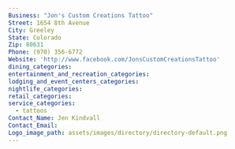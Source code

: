 ```yaml
---
Business: "Jon's Custom Creations Tattoo"
Street: 1654 8th Avenue
City: Greeley
State: Colorado
Zip: 80631
Phone: (970) 356-6772
Website: 'http://www.facebook.com/JonsCustomCreationsTattoo'
dining_categories:
entertainment_and_recreation_categories:
lodging_and_event_centers_categories:
nightlife_categories:
retail_categories:
service_categories:
  - tattoos
Contact_Name: Jen Kindvall
Contact_Email:
Logo_image_path: assets/images/directory/directory-default.png
---
```



